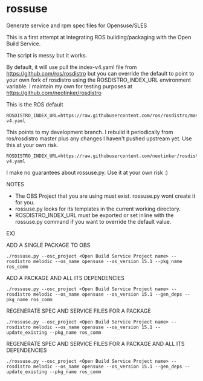 # rossuse
Generate service and rpm spec files for Opensuse/SLES

This is a first attempt at integrating ROS building/packaging with the Open Build Service.

The script is messy but it works.

By default, it will use pull the index-v4.yaml file from https://github.com/ros/rosdistro but you can override the default to point to your own fork of rosdistro using the ROSDISTRO_INDEX_URL environment variable. I maintain my own for testing purposes at https://github.com/neotinker/rosdistro

This is the ROS default
``` 
ROSDISTRO_INDEX_URL=https://raw.githubusercontent.com/ros/rosdistro/master/index-v4.yaml
```

This points to my development branch. I rebuild it periodically from ros/rosdistro master plus any changes I haven't pushed upstream yet. Use this at your own risk. 
``` 
ROSDISTRO_INDEX_URL=https://raw.githubusercontent.com/neotinker/rosdistro/build_test/index-v4.yaml
```

I make no guarantees about rossuse.py. Use it at your own risk :)

NOTES

- The OBS Project that you are using must exist. rossuse.py wont create it for you.
- rossuse.py looks for its templates in the current working directory.
- ROSDISTRO_INDEX_URL must be exported or set inline with the rossuse.py command if you want to override the default value.

EX)

ADD A SINGLE PACKAGE TO OBS

```./rossuse.py --osc_project <Open Build Service Project name> --rosdistro melodic --os_name opensuse --os_version 15.1 --pkg_name ros_comm```

ADD A PACKAGE AND ALL ITS DEPENDENCIES

```./rossuse.py --osc_project <Open Build Service Project name> --rosdistro melodic --os_name opensuse --os_version 15.1 --gen_deps --pkg_name ros_comm```

REGENERATE SPEC AND SERVICE FILES FOR A PACKAGE

```./rossuse.py --osc_project <Open Build Service Project name> --rosdistro melodic --os_name opensuse --os_version 15.1 --update_existing --pkg_name ros_comm```

REGENERATE SPEC AND SERVICE FILES FOR A PACKAGE AND ALL ITS DEPENDENCIES

```./rossuse.py --osc_project <Open Build Service Project name> --rosdistro melodic --os_name opensuse --os_version 15.1 --gen_deps --update_existing --pkg_name ros_comm```


